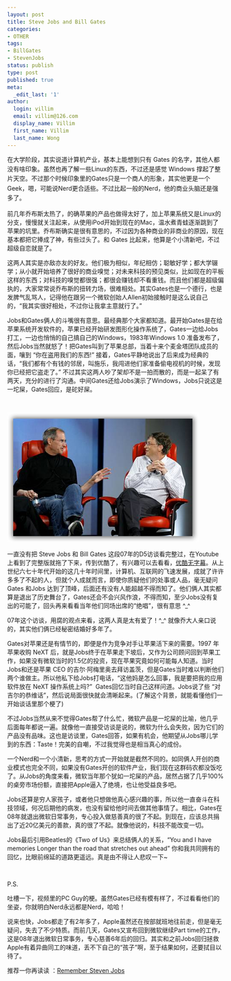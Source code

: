 ```yaml
---
layout: post
title: Steve Jobs and Bill Gates
categories:
- OTHER
tags:
- BillGates
- StevenJobs
status: publish
type: post
published: true
meta:
  _edit_last: '1'
author:
  login: villim
  email: villim@126.com
  display_name: Villim
  first_name: Villim
  last_name: Wong
---
```

<p><span style="line-height: 1.6em;">在大学阶段，其实说道计算机产业，基本上能想到只有 Gates 的名字，其他人都没有啥印象。虽然也再了解一些Linux的东西，不过还是感觉 Windows 撑起了整片天空。不过那个时候印象里的Gates只是一个商人的形象，其实他更是一个Geek，嗯，可能说Nerd更合适些。不过比起一般的Nerd，他的商业头脑还是强多了。</span></p>
<p>前几年乔布斯太热了，的确苹果的产品也做得太好了，加上苹果系统又是Linux的分支，慢慢就关注起来，从使用iPod开始到现在的Mac，温水煮青蛙逐渐跳到了苹果的坑里。乔布斯确实是很有意思的，不过因为各种商业的非商业的原因，现在基本都把它捧成了神，有些过头了。和 Gates 比起来，他算是个小清新吧，不过超级自恋就是了。</p>
<p>这两人其实是亦敌亦友的好友。他们极为相似，年纪相仿；聪敏好学；都大学辍学；从小就开始培养了很好的商业嗅觉；对未来科技的预见类似，比如现在的平板这样的东西；对科技的嗅觉都很强；都很会赚钱却不看重钱。而且他们都是超级偏执的，大家常常说乔布斯的扭转力场，很难相处。其实Gates也是一个德行，也是发脾气乱骂人，记得他在跟另一个微软创始人Allen初始接触时是这么说自己的，“我其实很好相处，不过你让我拿主意就行了。”</p>
<p>Jobs和Gates俩人的斗嘴很有意思。最经典那个大家都知道。最开始Gates是在给苹果系统开发软件的，苹果已经开始研发图形化操作系统了，Gates一边给Jobs打工，一边也悄悄的自己搞自己的Windows，1983年Windows 1.0 准备发布了，然后Jobs当然就怒了！把Gates叫到了苹果总部，当着十来个麦金塔团队成员的面，嚷到 “你在盗用我们的东西!” 接着，Gates平静地说出了后来成为经典的话，“我们都有个有钱的邻居，叫施乐，我闯进他们家准备偷电视机的时候，发现你已经把它盗走了。” 不过其实这两人吵了架却不是一拍而散的，而是一起呆了有两天，充分的进行了沟通。中间Gates还给Jobs演示了Windows，Jobs只说这是一坨屎，Gates回应，是砣好屎。</p>
<p>&nbsp;</p>
<img src="../img/bill-gates-steve-jobs-vista-leopard.png" />
<p>一直没有把 Steve Jobs 和 Bill Gates 这段07年的D5访谈看完整过，在Youtube上看到了完整版就拖了下来，传到优酷了，有兴趣可以去看看，<a title="Steve Jobs and Bill Gates Together at D5" href="http://v.youku.com/v_show/id_XNjc3OTE1ODgw.html" target="_blank">优酷无字幕</a>。从上世纪六七十年代开始的这几十年时间里，计算机、互联网的飞速发展，成就了许许多多了不起的人，但就个人成就而言，即使你质疑他们的处事或人品，毫无疑问 Gates 和Jobs 达到了顶峰，后面还有没有人能超越不得而知了。他们俩人其实都算是退出了历史舞台了，Gates还会不会兴风作浪，不得而知，至少Jobs没有复出的可能了，回头再来看看当年他们同场出席的“绝唱”，很有意思 ^_^</p>
<p>07年这个访谈，用腐的观点来看，这两人真是太有爱了！^_^ 就像乔大人亲口说的，其实他们俩已经秘密结婚好多年了。</p>
<p>Gates对苹果还是有情节的，即便是作为竞争对手让苹果活下来的需要。1997 年苹果收购 NeXT 后，就是Jobs终于在苹果走下坡后，又作为公司顾问回到苹果工作，如果没有微软当时的1.5亿的投资，现在苹果究竟如何可能每人知道。当时Jobs和还是苹果 CEO 的吉尔·阿梅里奥去拜访盖茨，但是Gates当时难以判断他们两个谁做主。所以他私下给Jobs打电话，“这他妈是怎么回事，我是要把我的应用软件放在 NeXT 操作系统上吗?”  Gates回忆当时自己这样问道。Jobs说了些 “对吉尔的恭维话”，然后说局面很快就会清晰起来。(了解这个背景，就能看懂他们一开始谈话里那个梗了)</p>
<p>不过Jobs当然从来不觉得Gates帮了什么忙，微软产品是一坨屎的比喻，他几乎后面每年都说一遍。就像他一直接受访谈是说的，微软为什么会失败，因为它们的产品没有品味。这也是访谈里，Gates回答，如果有机会，他期望从Jobs哪儿学到的东西：Taste！完美的自嘲，不过我觉得也是相当真心的成份。</p>
<p>一个Nerd和一个小清新，思考的方式一开始就是截然不同的。如同俩人开创的商业模式也完全不同，如果没有Gates开创的软件产业，我们现在这群码农都没饭吃了。从Jobs的角度来看，微软当年那个犹如一坨屎的产品，居然占据了几乎100%的桌旁市场份额，直接把Apple逼入了绝境，也让他受益良多吧。</p>
<p>Jobs还算是穷人家孩子，或者他只想做他真心感兴趣的事，所以他一直奋斗在科技领域，何况后期他的病发，也没有留给他时间去做其他事情了。相比，Gates在08年就退出微软日常事务，专心投入做慈善真的很了不起。到现在，应该总共捐出了近20亿美元的善款，真的很了不起。就像他说的，科技不能改变一切。</p>
<p>Jobs最后引用Beatles的《Two of Us》来总结俩人的关系，“You and I have memories Longer than the road that stretches out ahead” 你和我共同拥有的回忆，比眼前绵延的道路更遥远。真是由不得让人悲叹一下~</p>
<p>&nbsp;</p>
<p>P.S.</p>
<p>吐槽一下，视频里的PC Guy的梗。虽然Gates已经有模有样了，不过看看他们的坐姿，你就明白Nerd永远都是Nerd，哈哈！</p>
<p>说来也快，Jobs都走了有2年多了，Apple虽然还在按部就班地往前走，但是毫无疑问，失去了不少特质。而前几天，Gates又宣布回到微软继续Part time的工作，这是08年退出微软日常事务，专心慈善6年后的回归。其实和之前Jobs回归拯救Apple有着异曲同工的味道，丢不下自己的“孩子”啊，至于结果如何，还要拭目以待了。</p>
<p>推荐一你再读读 ：<a title="Remember Steven Jobs" href="http://www.from0to1.net/remember-steven-jobs/" target="_blank">Remember Steven Jobs</a></p>
